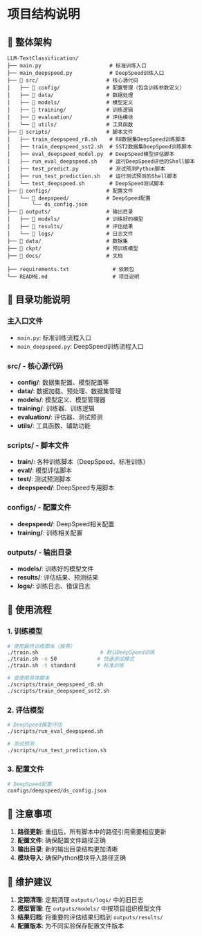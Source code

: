 # 项目结构说明

## 📁 整体架构

```
LLM-TextClassification/
├── main.py                      # 标准训练入口
├── main_deepspeed.py            # DeepSpeed训练入口
├── 📁 src/                      # 核心源代码
│   ├── 📁 config/               # 配置管理（包含训练参数定义）
│   ├── 📁 data/                 # 数据处理
│   ├── 📁 models/               # 模型定义
│   ├── 📁 training/             # 训练逻辑
│   ├── 📁 evaluation/           # 评估模块
│   └── 📁 utils/                # 工具函数
├── 📁 scripts/                  # 脚本文件
│   ├── train_deepspeed_r8.sh    # R8数据集DeepSpeed训练脚本
│   ├── train_deepspeed_sst2.sh  # SST2数据集DeepSpeed训练脚本
│   ├── eval_deepspeed_model.py  # DeepSpeed模型评估脚本
│   ├── run_eval_deepspeed.sh    # 运行DeepSpeed评估的Shell脚本
│   ├── test_predict.py          # 测试预测Python脚本
│   ├── run_test_prediction.sh   # 运行测试预测的Shell脚本
│   └── test_deepspeed.sh        # DeepSpeed测试脚本
├── 📁 configs/                  # 配置文件
│   └── 📁 deepspeed/            # DeepSpeed配置
│       └── ds_config.json
├── 📁 outputs/                  # 输出目录
│   ├── 📁 models/               # 训练好的模型
│   ├── 📁 results/              # 评估结果
│   └── 📁 logs/                 # 日志文件
├── 📁 data/                     # 数据集
├── 📁 ckpt/                     # 预训练模型
├── 📁 docs/                     # 文档

├── requirements.txt              # 依赖包
└── README.md                     # 项目说明
```

## 🎯 目录功能说明

### **主入口文件**
- `main.py`: 标准训练流程入口
- `main_deepspeed.py`: DeepSpeed训练流程入口

### **src/** - 核心源代码
- **config/**: 数据集配置、模型配置等
- **data/**: 数据加载、预处理、数据集管理
- **models/**: 模型定义、模型管理器
- **training/**: 训练器、训练逻辑
- **evaluation/**: 评估器、测试预测
- **utils/**: 工具函数、辅助功能

### **scripts/** - 脚本文件
- **train/**: 各种训练脚本（DeepSpeed、标准训练）
- **eval/**: 模型评估脚本
- **test/**: 测试预测脚本
- **deepspeed/**: DeepSpeed专用脚本

### **configs/** - 配置文件
- **deepspeed/**: DeepSpeed相关配置
- **training/**: 训练相关配置

### **outputs/** - 输出目录
- **models/**: 训练好的模型文件
- **results/**: 评估结果、预测结果
- **logs/**: 训练日志、错误日志

## 🚀 使用流程

### 1. 训练模型
```bash
# 使用最终训练脚本（推荐）
./train.sh                    # 默认DeepSpeed训练
./train.sh -n 50             # 快速测试模式
./train.sh -t standard       # 标准训练

# 或使用具体脚本
./scripts/train_deepspeed_r8.sh
./scripts/train_deepspeed_sst2.sh
```

### 2. 评估模型
```bash
# DeepSpeed模型评估
./scripts/run_eval_deepspeed.sh

# 测试预测
./scripts/run_test_prediction.sh
```

### 3. 配置文件
```bash
# DeepSpeed配置
configs/deepspeed/ds_config.json
```

## 📝 注意事项

1. **路径更新**: 重组后，所有脚本中的路径引用需要相应更新
2. **配置文件**: 确保配置文件路径正确
3. **输出目录**: 新的输出目录结构更加清晰
4. **模块导入**: 确保Python模块导入路径正确

## 🔧 维护建议

1. **定期清理**: 定期清理 `outputs/logs/` 中的旧日志
2. **模型管理**: 在 `outputs/models/` 中按项目组织模型文件
3. **结果归档**: 将重要的评估结果归档到 `outputs/results/`
4. **配置版本**: 为不同实验保存配置文件版本

